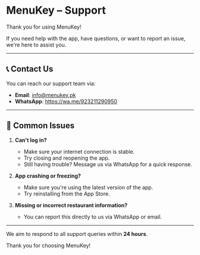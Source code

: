 # MenuKey – Support

Thank you for using MenuKey!

If you need help with the app, have questions, or want to report an issue, we're here to assist you.

---

## 📞 Contact Us

You can reach our support team via:

- **Email**: info@menukey.pk 
- **WhatsApp**: https://wa.me/923211290950 

---

## 🧾 Common Issues

1. **Can't log in?**
   - Make sure your internet connection is stable.
   - Try closing and reopening the app.
   - Still having trouble? Message us via WhatsApp for a quick response.

2. **App crashing or freezing?**
   - Make sure you're using the latest version of the app.
   - Try reinstalling from the App Store.

3. **Missing or incorrect restaurant information?**
   - You can report this directly to us via WhatsApp or email.

---

We aim to respond to all support queries within **24 hours**.

Thank you for choosing MenuKey!

